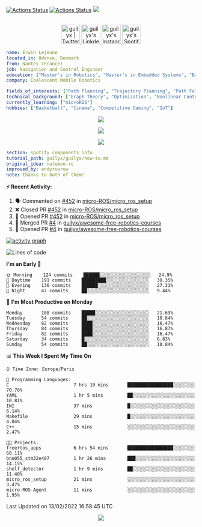 [![Actions Status](https://github.com/guilyx/guilyx/workflows/wakatime-stats/badge.svg)](https://github.com/guilyx/guilyx/actions)
[![Actions Status](https://github.com/guilyx/guilyx/workflows/update-gh-activity/badge.svg)](https://github.com/guilyx/guilyx/actions)
![](https://visitor-badge.glitch.me/badge?page_id=guilyx.guilyx)

<p align="center">
<br/>
<a href="https://twitter.com/spida_rwin">
  <img alt="guilyx | Twitter" width="50px" src="https://user-images.githubusercontent.com/43545812/144034996-602b144a-16e1-41cc-99e7-c6040b20dcaf.png"/>
</a>
<a href="https://www.linkedin.com/in/erwinlejeune-lkn">
  <img alt="guilyx's LinkdeIN" width="50px" src="https://user-images.githubusercontent.com/43545812/144035037-0f415fc7-9f96-4517-a370-ccc6e78a714b.png" />
</a>
<a href="https://www.instagram.com/spid_erwin">
  <img alt="guilyx's Instagram" width="50px" src="https://user-images.githubusercontent.com/43545812/144035088-0dfb165f-8fe0-4d13-896c-876c29d2b128.png" />
</a>
<a href="https://open.spotify.com/user/11147618695?si=zZFn6uAGRLyoU02lsG50GA">
  <img alt="guilyx's Spotify" width="50px" src="https://user-images.githubusercontent.com/43545812/144035120-1ad5169b-91c7-4078-bef9-6a82c733f373.png" />
</a>
</p>

```yaml
name: Erwin Lejeune
located_in: Odense, Denmark
from: Nantes (France)
job: Navigation and Control Engineer
education: ["Master's in Robotics", "Master's in Embedded Systems", "Bachelor's in Electronics"]
company: Coalescent Mobile Robotics

fields_of_interests: ["Path Planning", "Trajectory Planning", "Path Following", "Behaviour Planning", "Localization", "Sensor Fusion", "Embedded Systems"]
technical_background: ["Graph Theory", "Optimization", "Nonlinear Control", "Real-Time Systems", "Automated Planning"]
currently_learning: ["microROS"]
hobbies: ["Basketball", "Cinema", "Competitive Gaming", "IoT"]
```

<p align="center">
  <img alig src="https://github-profile-trophy.vercel.app/?username=guilyx&column=6&rank=SSS,SS,S,AAA,AA,A,B,C" />
</p>

<p align="center">
  <a href="https://spotify-github-profile.vercel.app/api/view?uid=11147618695&redirect=true">
    <img src="https://spotify-github-profile.vercel.app/api/view?uid=11147618695&cover_image=true&theme=default&bar_color=e3e3e3&bar_color_cover=true">
  </a>
</p>

<p align="center">
  <img src="https://guilyx.vercel.app/api/top-played">
</p>
 
```yaml
section: spotify components info
tutorial_path: guilyx/guilyx/how-to.md
original_idea: natemoo-re
improved_by: andyruwruw
note: thanks to both of them!
```


**:zap: Recent Activity:**

<!--START_SECTION:activity-->
1. 🗣 Commented on [#452](https://github.com/micro-ROS/micro_ros_setup/issues/452) in [micro-ROS/micro_ros_setup](https://github.com/micro-ROS/micro_ros_setup)
2. ❌ Closed PR [#452](https://github.com/micro-ROS/micro_ros_setup/pull/452) in [micro-ROS/micro_ros_setup](https://github.com/micro-ROS/micro_ros_setup)
3. 💪 Opened PR [#452](https://github.com/micro-ROS/micro_ros_setup/pull/452) in [micro-ROS/micro_ros_setup](https://github.com/micro-ROS/micro_ros_setup)
4. 🎉 Merged PR [#4](https://github.com/guilyx/awesome-free-robotics-courses/pull/4) in [guilyx/awesome-free-robotics-courses](https://github.com/guilyx/awesome-free-robotics-courses)
5. 💪 Opened PR [#4](https://github.com/guilyx/awesome-free-robotics-courses/pull/4) in [guilyx/awesome-free-robotics-courses](https://github.com/guilyx/awesome-free-robotics-courses)
<!--END_SECTION:activity-->

[![activity graph](https://activity-graph.herokuapp.com/graph?username=guilyx&custom_title=Erwin's%20activity%20graph&theme=github-light&hide_border=true)](https://github.com/ashutosh00710/github-readme-activity-graph)

<!--START_SECTION:waka-->
![Lines of code](https://img.shields.io/badge/From%20Hello%20World%20I%27ve%20Written-295%20Thousand%20lines%20of%20code-blue)

**I'm an Early 🐤** 

```text
🌞 Morning    124 commits    ██████░░░░░░░░░░░░░░░░░░░   24.9% 
🌆 Daytime    191 commits    █████████░░░░░░░░░░░░░░░░   38.35% 
🌃 Evening    136 commits    ██████░░░░░░░░░░░░░░░░░░░   27.31% 
🌙 Night      47 commits     ██░░░░░░░░░░░░░░░░░░░░░░░   9.44%

```
📅 **I'm Most Productive on Monday** 

```text
Monday       108 commits    █████░░░░░░░░░░░░░░░░░░░░   21.69% 
Tuesday      54 commits     ██░░░░░░░░░░░░░░░░░░░░░░░   10.84% 
Wednesday    82 commits     ████░░░░░░░░░░░░░░░░░░░░░   16.47% 
Thursday     84 commits     ████░░░░░░░░░░░░░░░░░░░░░   16.87% 
Friday       82 commits     ████░░░░░░░░░░░░░░░░░░░░░   16.47% 
Saturday     34 commits     █░░░░░░░░░░░░░░░░░░░░░░░░   6.83% 
Sunday       54 commits     ██░░░░░░░░░░░░░░░░░░░░░░░   10.84%

```


📊 **This Week I Spent My Time On** 

```text
⌚︎ Time Zone: Europe/Paris

💬 Programming Languages: 
C                        7 hrs 10 mins       █████████████████░░░░░░░░   70.76% 
YAML                     1 hr 5 mins         ██░░░░░░░░░░░░░░░░░░░░░░░   10.81% 
INI                      37 mins             █░░░░░░░░░░░░░░░░░░░░░░░░   6.14% 
Makefile                 29 mins             █░░░░░░░░░░░░░░░░░░░░░░░░   4.84% 
C++                      15 mins             ░░░░░░░░░░░░░░░░░░░░░░░░░   2.47%

🐱‍💻 Projects: 
freertos_apps            6 hrs 54 mins       █████████████████░░░░░░░░   68.11% 
bno055_stm32e407         1 hr 26 mins        ███░░░░░░░░░░░░░░░░░░░░░░   14.15% 
shelf_detector           1 hr 9 mins         ██░░░░░░░░░░░░░░░░░░░░░░░   11.48% 
micro_ros_setup          21 mins             ░░░░░░░░░░░░░░░░░░░░░░░░░   3.47% 
micro-ROS-Agent          11 mins             ░░░░░░░░░░░░░░░░░░░░░░░░░   1.95%

```


 Last Updated on 13/02/2022 16:58:45 UTC
<!--END_SECTION:waka-->

<p align="center">
  <img src="https://capsule-render.vercel.app/api?type=waving&color=gradient&height=60&section=footer"/>
</p>
